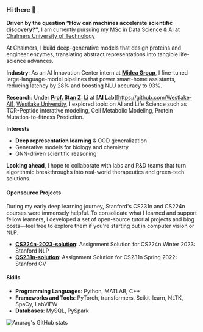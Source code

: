 ### Hi there 👋
**Driven by the question “How can machines accelerate scientific discovery?”**, I am currently pursuing my MSc in Data Science & AI at [Chalmers University of Technology](https://www.chalmers.se/en/education/find-masters-programme/data-science-and-ai-msc/)

At Chalmers, I build deep-generative models that design proteins and engineer enzymes, translating abstract representations into tangible life-science advances.

**Industry**: As an AI Innovation Center intern at [**Midea Group**](https://www.midea.com/global/), I fine-tuned large-language-model pipelines that power smart-home assistants, reducing latency by 28% and boosting NLU accuracy to 93%.

**Research**: Under [**Prof. Stan Z. Li**](https://en.westlake.edu.cn/faculty/stan-zq-li.html) at [**AI Lab**][https://github.com/Westlake-AI], [Westlake University](https://en.westlake.edu.cn/), I explored topic on AI and Life Science such as TCR-Peptide interative modeling, Cell Metabolic Modeling, Protein Mutation-to-fitness Prediction. 

**Interests**
- **Deep representation learning** & OOD generalization  
- Generative models for biology and chemistry
- GNN-driven scientific reasoning

**Looking ahead**, I hope to collaborate with labs and R&D teams that turn algorithmic breakthroughs into real-world therapeutics and green-tech solutions.

#### Opensource Projects
During my early deep learning journey, Stanford's CS231n and CS224n courses were immensely helpful. To consolidate what I learned and support fellow learners, I developed a set of open-source tutorial projects and blog posts—feel free to explore them if you're starting out in computer vision or NLP.
- **[CS224n-2023-solution](https://github.com/Yiming-Wange/CS224n-2023-solution)**: Assignment Solution for CS224n Winter 2023: Stanford NLP
- **[CS231n-solution](https://github.com/Yiming-Wange/cs231n-solution)**: Assignment Solution for CS231n Spring 2022: Stanford CV


#### Skills
- **Programming Languages**: Python, MATLAB, C++
- **Frameworks and Tools**: PyTorch, transformers, Scikit-learn, NLTK, SpaCy, LabVIEW
- **Databases**: MySQL, PySpark

![Anurag's GitHub stats](https://github-readme-stats.vercel.app/api?username=Yiming-Wange&show_icons=true&theme=radical)

